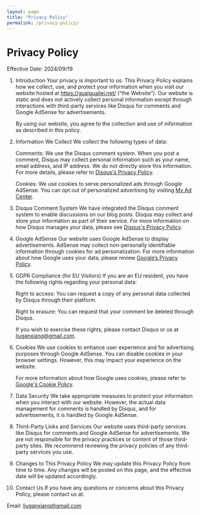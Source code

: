 ```yaml
---
layout: page
title: "Privacy Policy"
permalink: /privacy-policy/
---
```


# Privacy Policy

Effective Date: 2024/09/19

1. Introduction
Your privacy is important to us. This Privacy Policy explains how we collect, use, and protect your information when you visit our website hosted at https://guaiguailei.net/ (“the Website”). Our website is static and does not actively collect personal information except through interactions with third-party services like Disqus for comments and Google AdSense for advertisements.

   By using our website, you agree to the collection and use of information as described in this policy.

2. Information We Collect
We collect the following types of data:

   Comments: We use the Disqus comment system. When you post a comment, Disqus may collect personal information such as your name, email address, and IP address. We do not directly store this information. For more details, please refer to [Disqus's Privacy Policy](https://disqus.com/privacy-policy/).

   Cookies: We use cookies to serve personalized ads through Google AdSense. You can opt out of personalized advertising by visiting [My Ad Center](https://myadcenter.google.com/controls).

3. Disqus Comment System
We have integrated the Disqus comment system to enable discussions on our blog posts. Disqus may collect and store your information as part of their service. For more information on how Disqus manages your data, please see [Disqus's Privacy Policy](https://disqus.com/privacy-policy/).

4. Google AdSense
Our website uses Google AdSense to display advertisements. AdSense may collect non-personally identifiable information through cookies for ad personalization. For more information about how Google uses your data, please review [Google’s Privacy Policy](https://policies.google.com/privacy?hl=en-US).

5. GDPR Compliance (for EU Visitors)
If you are an EU resident, you have the following rights regarding your personal data:

   Right to access: You can request a copy of any personal data collected by Disqus through their platform.

   Right to erasure: You can request that your comment be deleted through Disqus.

   If you wish to exercise these rights, please contact Disqus or us at liuganxiang@gmail.com.

6. Cookies
We use cookies to enhance user experience and for advertising purposes through Google AdSense. You can disable cookies in your browser settings. However, this may impact your experience on the website.

   For more information about how Google uses cookies, please refer to [Google's Cookie Policy](https://policies.google.com/privacy?hl=en-US).

7. Data Security
We take appropriate measures to protect your information when you interact with our website. However, the actual data management for comments is handled by Disqus, and for advertisements, it is handled by Google AdSense.

8. Third-Party Links and Services
Our website uses third-party services like Disqus for comments and Google AdSense for advertisements. We are not responsible for the privacy practices or content of those third-party sites. We recommend reviewing the privacy policies of any third-party services you use.

9. Changes to This Privacy Policy
We may update this Privacy Policy from time to time. Any changes will be posted on this page, and the effective date will be updated accordingly.

10. Contact Us
If you have any questions or concerns about this Privacy Policy, please contact us at:

Email: liuganxiang@gmail.com
